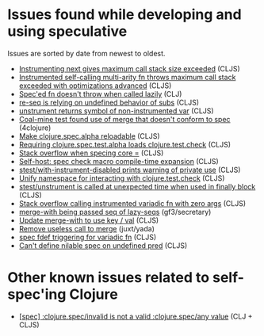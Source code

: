 # Issues found while developing and using speculative

Issues are sorted by date from newest to oldest.

- [Instrumenting next gives maximum call stack size exceeded](https://dev.clojure.org/jira/browse/CLJS-3023) (CLJS)
- [Instrumented self-calling multi-arity fn throws maximum call stack exceeded with optimizations advanced](https://dev.clojure.org/jira/browse/CLJS-2995) (CLJS)
- [Spec'ed fn doesn't throw when called lazily](https://dev.clojure.org/jira/browse/CLJ-2443) (CLJ)
- [re-seq is relying on undefined behavior of subs](https://dev.clojure.org/jira/browse/CLJS-2979) (CLJS)
- [unstrument returns symbol of non-instrumented var](https://dev.clojure.org/jira/browse/CLJS-2975) (CLJS)
- [Coal-mine test found use of merge that doesn't conform to spec](https://github.com/borkdude/speculative/issues/113) (4clojure)
- [Make clojure.spec.alpha reloadable](https://dev.clojure.org/jira/browse/CLJS-2967) (CLJS)
- [Requiring clojure.spec.test.alpha loads clojure.test.check](https://dev.clojure.org/jira/browse/CLJS-2964) (CLJS)
- [Stack overflow when specing core =](https://dev.clojure.org/jira/browse/CLJS-2956) (CLJS)
- [Self-host: spec check macro compile-time expansion](https://dev.clojure.org/jira/browse/CLJS-2955) (CLJS)
- [stest/with-instrument-disabled prints warning of private use](https://dev.clojure.org/jira/browse/CLJS-2953) (CLJS)
- [Unify namespace for interacting with clojure.test.check](https://dev.clojure.org/jira/browse/CLJS-2952) (CLJS)
- [stest/unstrument is called at unexpected time when used in finally block](https://dev.clojure.org/jira/browse/CLJS-2949) (CLJS)
- [Stack overflow calling instrumented variadic fn with zero args](https://dev.clojure.org/jira/browse/CLJS-2948) (CLJS)
- [merge-with being passed seq of lazy-seqs](https://github.com/gf3/secretary/issues/100) (gf3/secretary)
- [Update merge-with to use key / val](https://dev.clojure.org/jira/browse/CLJS-2943) (CLJS)
- [Remove useless call to merge](https://github.com/juxt/yada/pull/246) (juxt/yada)
- [spec fdef triggering for variadic fn](https://dev.clojure.org/jira/browse/CLJS-2942) (CLJS)
- [Can't define nilable spec on undefined pred](https://dev.clojure.org/jira/browse/CLJS-2940) (CLJS)

# Other known issues related to self-spec'ing Clojure

- [\[spec\] :clojure.spec/invalid is not a valid :clojure.spec/any value](https://dev.clojure.org/jira/browse/CLJ-1966) (CLJ + CLJS)
